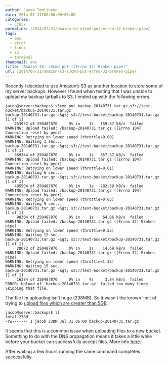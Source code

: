 ```yaml
---
author: Jacob Tomlinson
date: 2014-07-31T00:00:00+00:00
categories:
  - Linux
permalink: /2014/07/31/amazon-s3-s3cmd-put-errno-32-broken-pipe/
tags:
  - aws
  - error
  - linux
  - s3
  - terminal
thumbnail: aws
title: 'Amazon S3: s3cmd put ([Errno 32] Broken pipe)'
url: /2014/07/31/amazon-s3-s3cmd-put-errno-32-broken-pipe/
---
```


Recently I decided to use Amazon&#8217;s S3 as another location to store some of my server backups. However I found when testing that I was unable to upload my backup tarballs to S3. I ended up with the following errors.

```
jacob@server:backups$ s3cmd put backup-20140731.tar.gz s3://test-bucket/backup-20140731.tar.gz
backup-20140731.tar.gz -&gt; s3://test-bucket/backup-20140731.tar.gz  [1 of 1]
    253952 of 250487870     0% in    1s   159.37 kB/s  failed
WARNING: Upload failed: /backup-20140731.tar.gz ([Errno 104] Connection reset by peer)
WARNING: Retrying on lower speed (throttle=0.00)
WARNING: Waiting 3 sec...
backup-20140731.tar.gz -&gt; s3://test-bucket/backup-20140731.tar.gz  [1 of 1]
    569344 of 250487870     0% in    1s   357.37 kB/s  failed
WARNING: Upload failed: /backup-20140731.tar.gz ([Errno 104] Connection reset by peer)
WARNING: Retrying on lower speed (throttle=0.01)
WARNING: Waiting 6 sec...
backup-20140731.tar.gz -&gt; s3://test-bucket/backup-20140731.tar.gz  [1 of 1]
    405504 of 250487870     0% in    1s   282.39 kB/s  failed
WARNING: Upload failed: /backup-20140731.tar.gz ([Errno 104] Connection reset by peer)
WARNING: Retrying on lower speed (throttle=0.05)
WARNING: Waiting 9 sec...
backup-20140731.tar.gz -&gt; s3://test-bucket/backup-20140731.tar.gz  [1 of 1]
     98304 of 250487870     0% in    1s    64.06 kB/s  failed
WARNING: Upload failed: /backup-20140731.tar.gz ([Errno 32] Broken pipe)
WARNING: Retrying on lower speed (throttle=0.25)
WARNING: Waiting 12 sec...
backup-20140731.tar.gz -&gt; s3://test-bucket/backup-20140731.tar.gz  [1 of 1]
     28672 of 250487870     0% in    1s    14.69 kB/s  failed
WARNING: Upload failed: /backup-20140731.tar.gz ([Errno 32] Broken pipe)
WARNING: Retrying on lower speed (throttle=1.25)
WARNING: Waiting 15 sec...
backup-20140731.tar.gz -&gt; s3://test-bucket/backup-20140731.tar.gz  [1 of 1]
     16384 of 250487870     0% in    4s     3.84 kB/s  failed
ERROR: Upload of 'backup-20140731.tar.gz' failed too many times. Skipping that file.
```

The file I&#8217;m uploading isn&#8217;t huge (238MB). So it wasn&#8217;t the known limit of trying to <a title="Amazon S3 docs - 5GB put limit" href="http://docs.aws.amazon.com/AmazonS3/latest/dev/UploadingObjects.html" target="_blank">upload files which are greater than 5GB</a>.

```
jacob@server:backups$ ll
total 238M
-rw------- 1 jacob 238M Jul 31 06:00 backup-20140731.tar.gz
```

It seems that this is a common issue when uploading files to a new bucket. Something to do with the DNS propagation means it takes a little while before your bucket can successfully accept files. More info <a title="Google Code thread mentioning DNS issues" href="https://code.google.com/p/s3ql/issues/detail?id=363#c13" target="_blank">here</a>.

After waiting a few hours running the same command completes successfully.
